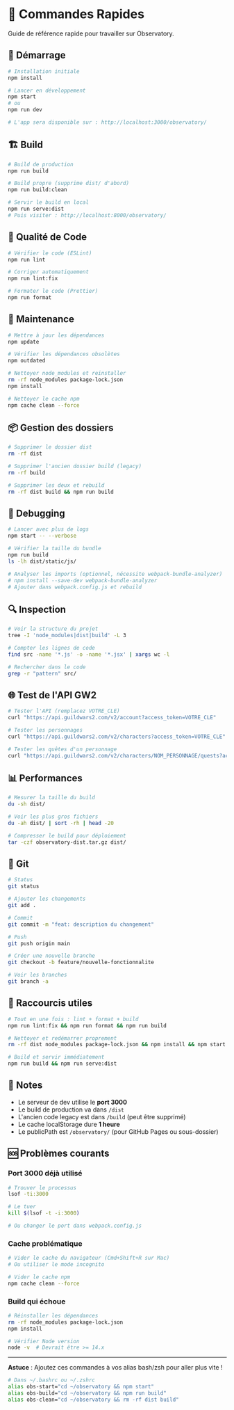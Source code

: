 # 📝 Commandes Rapides

Guide de référence rapide pour travailler sur Observatory.

## 🚀 Démarrage

```bash
# Installation initiale
npm install

# Lancer en développement
npm start
# ou
npm run dev

# L'app sera disponible sur : http://localhost:3000/observatory/
```

## 🏗️ Build

```bash
# Build de production
npm run build

# Build propre (supprime dist/ d'abord)
npm run build:clean

# Servir le build en local
npm run serve:dist
# Puis visiter : http://localhost:8000/observatory/
```

## 🧹 Qualité de Code

```bash
# Vérifier le code (ESLint)
npm run lint

# Corriger automatiquement
npm run lint:fix

# Formater le code (Prettier)
npm run format
```

## 🔧 Maintenance

```bash
# Mettre à jour les dépendances
npm update

# Vérifier les dépendances obsolètes
npm outdated

# Nettoyer node_modules et reinstaller
rm -rf node_modules package-lock.json
npm install

# Nettoyer le cache npm
npm cache clean --force
```

## 📦 Gestion des dossiers

```bash
# Supprimer le dossier dist
rm -rf dist

# Supprimer l'ancien dossier build (legacy)
rm -rf build

# Supprimer les deux et rebuild
rm -rf dist build && npm run build
```

## 🐛 Debugging

```bash
# Lancer avec plus de logs
npm start -- --verbose

# Vérifier la taille du bundle
npm run build
ls -lh dist/static/js/

# Analyser les imports (optionnel, nécessite webpack-bundle-analyzer)
# npm install --save-dev webpack-bundle-analyzer
# Ajouter dans webpack.config.js et rebuild
```

## 🔍 Inspection

```bash
# Voir la structure du projet
tree -I 'node_modules|dist|build' -L 3

# Compter les lignes de code
find src -name '*.js' -o -name '*.jsx' | xargs wc -l

# Rechercher dans le code
grep -r "pattern" src/
```

## 🌐 Test de l'API GW2

```bash
# Tester l'API (remplacez VOTRE_CLE)
curl "https://api.guildwars2.com/v2/account?access_token=VOTRE_CLE"

# Tester les personnages
curl "https://api.guildwars2.com/v2/characters?access_token=VOTRE_CLE"

# Tester les quêtes d'un personnage
curl "https://api.guildwars2.com/v2/characters/NOM_PERSONNAGE/quests?access_token=VOTRE_CLE"
```

## 📊 Performances

```bash
# Mesurer la taille du build
du -sh dist/

# Voir les plus gros fichiers
du -ah dist/ | sort -rh | head -20

# Compresser le build pour déploiement
tar -czf observatory-dist.tar.gz dist/
```

## 🔄 Git

```bash
# Status
git status

# Ajouter les changements
git add .

# Commit
git commit -m "feat: description du changement"

# Push
git push origin main

# Créer une nouvelle branche
git checkout -b feature/nouvelle-fonctionnalite

# Voir les branches
git branch -a
```

## 🎯 Raccourcis utiles

```bash
# Tout en une fois : lint + format + build
npm run lint:fix && npm run format && npm run build

# Nettoyer et redémarrer proprement
rm -rf dist node_modules package-lock.json && npm install && npm start

# Build et servir immédiatement
npm run build && npm run serve:dist
```

## 📝 Notes

- Le serveur de dev utilise le **port 3000**
- Le build de production va dans `/dist`
- L'ancien code legacy est dans `/build` (peut être supprimé)
- Le cache localStorage dure **1 heure**
- Le publicPath est `/observatory/` (pour GitHub Pages ou sous-dossier)

## 🆘 Problèmes courants

### Port 3000 déjà utilisé
```bash
# Trouver le processus
lsof -ti:3000

# Le tuer
kill $(lsof -t -i:3000)

# Ou changer le port dans webpack.config.js
```

### Cache problématique
```bash
# Vider le cache du navigateur (Cmd+Shift+R sur Mac)
# Ou utiliser le mode incognito

# Vider le cache npm
npm cache clean --force
```

### Build qui échoue
```bash
# Réinstaller les dépendances
rm -rf node_modules package-lock.json
npm install

# Vérifier Node version
node -v  # Devrait être >= 14.x
```

---

**Astuce** : Ajoutez ces commandes à vos alias bash/zsh pour aller plus vite !

```bash
# Dans ~/.bashrc ou ~/.zshrc
alias obs-start="cd ~/observatory && npm start"
alias obs-build="cd ~/observatory && npm run build"
alias obs-clean="cd ~/observatory && rm -rf dist build"
```

